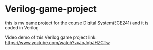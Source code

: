# Verilog-game-project
this is my game project for the course Digital System(ECE241) and it is coded in Verilog

Video demo of this Verilog game project link: https://www.youtube.com/watch?v=JoJqbJHZCTw
